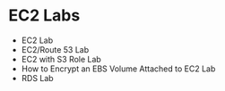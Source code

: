 # EC2 Labs

- EC2 Lab
- EC2/Route 53 Lab
- EC2 with S3 Role Lab
- How to Encrypt an EBS Volume Attached to EC2 Lab
- RDS Lab
